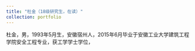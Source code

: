 ```yaml
---
title: "杜金（18级研究生，在读）"
collection: portfolio
---
```


杜金，男，1993年5月生，安徽宿州人，2015年6月毕业于安徽工业大学建筑工程学院安全工程专业，获工学学士学位，